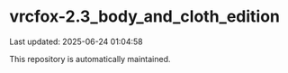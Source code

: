 # vrcfox-2.3_body_and_cloth_edition

Last updated: 2025-06-24 01:04:58

This repository is automatically maintained.
